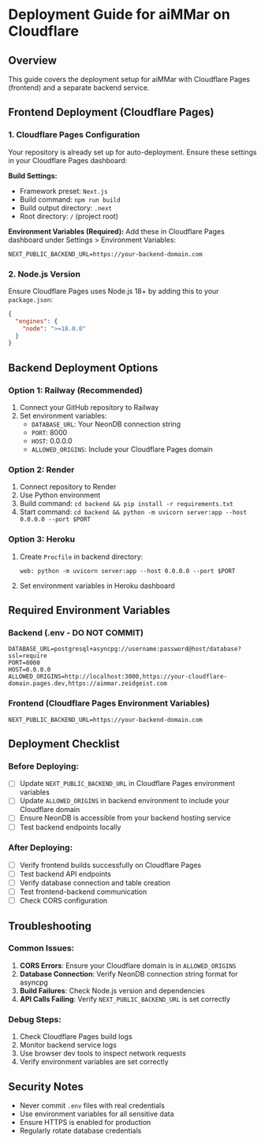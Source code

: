 # Deployment Guide for aiMMar on Cloudflare

## Overview
This guide covers the deployment setup for aiMMar with Cloudflare Pages (frontend) and a separate backend service.

## Frontend Deployment (Cloudflare Pages)

### 1. Cloudflare Pages Configuration
Your repository is already set up for auto-deployment. Ensure these settings in your Cloudflare Pages dashboard:

**Build Settings:**
- Framework preset: `Next.js`
- Build command: `npm run build`
- Build output directory: `.next`
- Root directory: `/` (project root)

**Environment Variables (Required):**
Add these in Cloudflare Pages dashboard under Settings > Environment Variables:

```
NEXT_PUBLIC_BACKEND_URL=https://your-backend-domain.com
```

### 2. Node.js Version
Ensure Cloudflare Pages uses Node.js 18+ by adding this to your `package.json`:

```json
{
  "engines": {
    "node": ">=18.0.0"
  }
}
```

## Backend Deployment Options

### Option 1: Railway (Recommended)
1. Connect your GitHub repository to Railway
2. Set environment variables:
   - `DATABASE_URL`: Your NeonDB connection string
   - `PORT`: 8000
   - `HOST`: 0.0.0.0
   - `ALLOWED_ORIGINS`: Include your Cloudflare Pages domain

### Option 2: Render
1. Connect repository to Render
2. Use Python environment
3. Build command: `cd backend && pip install -r requirements.txt`
4. Start command: `cd backend && python -m uvicorn server:app --host 0.0.0.0 --port $PORT`

### Option 3: Heroku
1. Create `Procfile` in backend directory:
   ```
   web: python -m uvicorn server:app --host 0.0.0.0 --port $PORT
   ```
2. Set environment variables in Heroku dashboard

## Required Environment Variables

### Backend (.env - DO NOT COMMIT)
```
DATABASE_URL=postgresql+asyncpg://username:password@host/database?ssl=require
PORT=8000
HOST=0.0.0.0
ALLOWED_ORIGINS=http://localhost:3000,https://your-cloudflare-domain.pages.dev,https://aimmar.zeidgeist.com
```

### Frontend (Cloudflare Pages Environment Variables)
```
NEXT_PUBLIC_BACKEND_URL=https://your-backend-domain.com
```

## Deployment Checklist

### Before Deploying:
- [ ] Update `NEXT_PUBLIC_BACKEND_URL` in Cloudflare Pages environment variables
- [ ] Update `ALLOWED_ORIGINS` in backend environment to include your Cloudflare domain
- [ ] Ensure NeonDB is accessible from your backend hosting service
- [ ] Test backend endpoints locally

### After Deploying:
- [ ] Verify frontend builds successfully on Cloudflare Pages
- [ ] Test backend API endpoints
- [ ] Verify database connection and table creation
- [ ] Test frontend-backend communication
- [ ] Check CORS configuration

## Troubleshooting

### Common Issues:
1. **CORS Errors**: Ensure your Cloudflare domain is in `ALLOWED_ORIGINS`
2. **Database Connection**: Verify NeonDB connection string format for asyncpg
3. **Build Failures**: Check Node.js version and dependencies
4. **API Calls Failing**: Verify `NEXT_PUBLIC_BACKEND_URL` is set correctly

### Debug Steps:
1. Check Cloudflare Pages build logs
2. Monitor backend service logs
3. Use browser dev tools to inspect network requests
4. Verify environment variables are set correctly

## Security Notes
- Never commit `.env` files with real credentials
- Use environment variables for all sensitive data
- Ensure HTTPS is enabled for production
- Regularly rotate database credentials